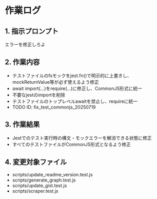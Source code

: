 # 作業ログ

## 1. 指示プロンプト
エラーを修正しろよ

## 2. 作業内容
- テストファイルのfsモックをjest.fn()で明示的に上書きし、mockReturnValue等が必ず使えるよう修正
- await import(...)をrequire(...)に修正し、CommonJS形式に統一
- 不要なjestのimportを削除
- テストファイルのトップレベルawaitを禁止し、requireに統一
- TODO ID: fix_test_commonjs_20250719

## 3. 作業結果
- Jestでのテスト実行時の構文・モックエラーを解消できる状態に修正
- すべてのテストファイルがCommonJS形式となるよう修正

## 4. 変更対象ファイル
- scripts/update_readme_version.test.js
- scripts/generate_graph.test.js
- scripts/update_gist.test.js
- scripts/scraper.test.js
